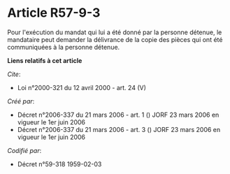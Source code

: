 # Article R57-9-3

Pour l'exécution du mandat qui lui a été donné par la personne détenue, le mandataire peut demander la délivrance de la copie
des pièces qui ont été communiquées à la personne détenue.

**Liens relatifs à cet article**

_Cite_:

  - Loi n°2000-321 du 12 avril 2000 - art. 24 (V)

_Créé par_:

  - Décret n°2006-337 du 21 mars 2006 - art. 1 () JORF 23 mars 2006 en vigueur le 1er juin 2006
  - Décret n°2006-337 du 21 mars 2006 - art. 3 () JORF 23 mars 2006 en vigueur le 1er juin 2006

_Codifié par_:

  - Décret n°59-318 1959-02-03

